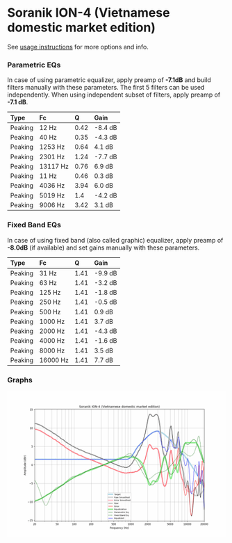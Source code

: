 # Soranik ION-4 (Vietnamese domestic market edition)
See [usage instructions](https://github.com/jaakkopasanen/AutoEq#usage) for more options and info.

### Parametric EQs
In case of using parametric equalizer, apply preamp of **-7.1dB** and build filters manually
with these parameters. The first 5 filters can be used independently.
When using independent subset of filters, apply preamp of **-7.1 dB**.

| Type    | Fc       |    Q | Gain    |
|:--------|:---------|:-----|:--------|
| Peaking | 12 Hz    | 0.42 | -8.4 dB |
| Peaking | 40 Hz    | 0.35 | -4.3 dB |
| Peaking | 1253 Hz  | 0.64 | 4.1 dB  |
| Peaking | 2301 Hz  | 1.24 | -7.7 dB |
| Peaking | 13117 Hz | 0.76 | 6.9 dB  |
| Peaking | 11 Hz    | 0.46 | 0.3 dB  |
| Peaking | 4036 Hz  | 3.94 | 6.0 dB  |
| Peaking | 5019 Hz  | 1.4  | -4.2 dB |
| Peaking | 9006 Hz  | 3.42 | 3.1 dB  |

### Fixed Band EQs
In case of using fixed band (also called graphic) equalizer, apply preamp of **-8.0dB**
(if available) and set gains manually with these parameters.

| Type    | Fc       |    Q | Gain    |
|:--------|:---------|:-----|:--------|
| Peaking | 31 Hz    | 1.41 | -9.9 dB |
| Peaking | 63 Hz    | 1.41 | -3.2 dB |
| Peaking | 125 Hz   | 1.41 | -1.8 dB |
| Peaking | 250 Hz   | 1.41 | -0.5 dB |
| Peaking | 500 Hz   | 1.41 | 0.9 dB  |
| Peaking | 1000 Hz  | 1.41 | 3.7 dB  |
| Peaking | 2000 Hz  | 1.41 | -4.3 dB |
| Peaking | 4000 Hz  | 1.41 | -1.6 dB |
| Peaking | 8000 Hz  | 1.41 | 3.5 dB  |
| Peaking | 16000 Hz | 1.41 | 7.7 dB  |

### Graphs
![](./Soranik%20ION-4%20(Vietnamese%20domestic%20market%20edition).png)